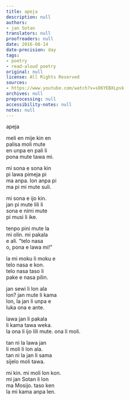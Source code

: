 ```yaml
---
title: apeja
description: null
authors:
- jan Sotan
translators: null
proofreaders: null
date: 2016-08-14
date-precision: day
tags:
- poetry
- read-aloud poetry
original: null
license: All Rights Reserved
sources:
- https://www.youtube.com/watch?v=sO6YEBXLpsk
archives: null
preprocessing: null
accessibility-notes: null
notes: null
---
```


apeja

meli en mije kin en   \
palisa moli mute  \
en unpa en pali li  \
pona mute tawa mi.

mi sona e sona kin  \
pi lawa pimeja pi  \
ma anpa. lon anpa pi  \
ma pi mi mute suli.

mi sona e ijo kin.  \
jan pi mute lili li  \
sona e nimi mute  \
pi musi li ike.

tenpo pini mute la  \
mi olin. mi pakala  \
e ali. "telo nasa  \
o, pona e lawa mi!"

la mi moku li moku e  \
telo nasa e kon.  \
telo nasa taso li  \
pake e nasa pilin.

jan sewi li lon ala  \
lon? jan mute li kama  \
lon, la jan li unpa e  \
luka ona e ante.

lawa jan li pakala  \
li kama tawa weka.  \
la ona li ijo lili
mute. ona li moli.

tan ni la lawa jan  \
li moli li lon ala.  \
tan ni la jan li sama  \
sijelo moli tawa.

mi kin. mi moli lon kon.  \
mi jan Sotan li lon  \
ma Mosijo. taso ken  \
la mi kama anpa len.